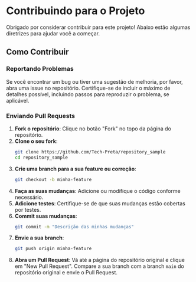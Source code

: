 # Contribuindo para o Projeto

Obrigado por considerar contribuir para este projeto! Abaixo estão algumas diretrizes para ajudar você a começar.

## Como Contribuir

### Reportando Problemas

Se você encontrar um bug ou tiver uma sugestão de melhoria, por favor, abra uma issue no repositório. Certifique-se de incluir o máximo de detalhes possível, incluindo passos para reproduzir o problema, se aplicável.

### Enviando Pull Requests

1. **Fork o repositório**: Clique no botão "Fork" no topo da página do repositório.
2. **Clone o seu fork**:
    ```sh
    git clone https://github.com/Tech-Preta/repository_sample
    cd repository_sample
    ```
3. **Crie uma branch para a sua feature ou correção**:
    ```sh
    git checkout -b minha-feature
    ```
4. **Faça as suas mudanças**: Adicione ou modifique o código conforme necessário.
5. **Adicione testes**: Certifique-se de que suas mudanças estão cobertas por testes.
6. **Commit suas mudanças**:
    ```sh
    git commit -m "Descrição das minhas mudanças"
    ```
7. **Envie a sua branch**:
    ```sh
    git push origin minha-feature
    ```
8. **Abra um Pull Request**: Vá até a página do repositório original e clique em "New Pull Request". Compare a sua branch com a branch `main` do repositório original e envie o Pull Request.
